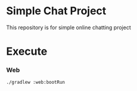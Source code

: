 # Simple Chat Project
This repository is for simple online chatting project 

# Execute

### Web

```
./gradlew :web:bootRun
```
